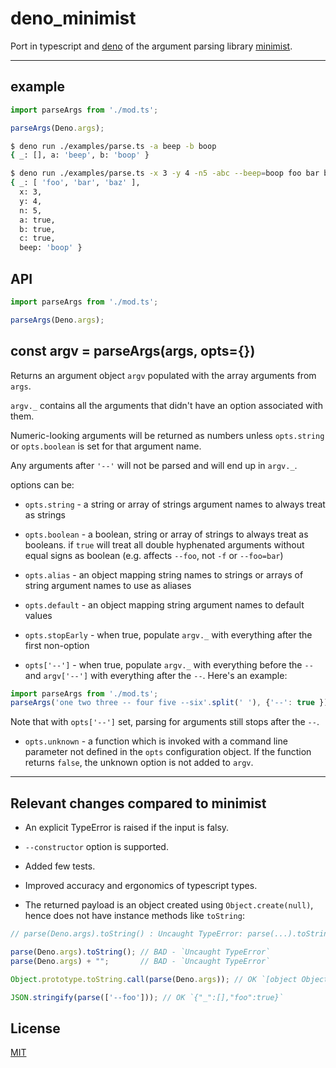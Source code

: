 # deno_minimist


Port in typescript and [deno](https://deno.land/) of the argument parsing library [minimist](https://github.com/substack/minimist).

---

## example

```typescript
import parseArgs from './mod.ts';

parseArgs(Deno.args);
```

```bash
$ deno run ./examples/parse.ts -a beep -b boop
{ _: [], a: 'beep', b: 'boop' }
```

```bash
$ deno run ./examples/parse.ts -x 3 -y 4 -n5 -abc --beep=boop foo bar baz
{ _: [ 'foo', 'bar', 'baz' ],
  x: 3,
  y: 4,
  n: 5,
  a: true,
  b: true,
  c: true,
  beep: 'boop' }
```

## API

```typescript
import parseArgs from './mod.ts';

parseArgs(Deno.args);
```

## const argv = parseArgs(args, opts={})

Returns an argument object `argv` populated with the array arguments from `args`.

`argv._` contains all the arguments that didn't have an option associated with
them.

Numeric-looking arguments will be returned as numbers unless `opts.string` or
`opts.boolean` is set for that argument name.

Any arguments after `'--'` will not be parsed and will end up in `argv._`.

options can be:

* `opts.string` - a string or array of strings argument names to always treat as
strings

* `opts.boolean` - a boolean, string or array of strings to always treat as
booleans. if `true` will treat all double hyphenated arguments without equal signs
as boolean (e.g. affects `--foo`, not `-f` or `--foo=bar`)

* `opts.alias` - an object mapping string names to strings or arrays of string
argument names to use as aliases

* `opts.default` - an object mapping string argument names to default values

* `opts.stopEarly` - when true, populate `argv._` with everything after the
first non-option

* `opts['--']` - when true, populate `argv._` with everything before the `--`
and `argv['--']` with everything after the `--`. Here's an example:

```typescript
import parseArgs from './mod.ts';
parseArgs('one two three -- four five --six'.split(' '), {'--': true });
```

Note that with `opts['--']` set, parsing for arguments still stops after the
`--`.

* `opts.unknown` - a function which is invoked with a command line parameter not
defined in the `opts` configuration object. If the function returns `false`, the
unknown option is not added to `argv`.

---

## Relevant changes compared to minimist

* An explicit TypeError is raised if the input is falsy.

* `--constructor` option is supported.

* Added few tests.

* Improved accuracy and ergonomics of typescript types.

* The returned payload is an object created using `Object.create(null)`, hence 
  does not have instance methods like `toString`:
  
```typescript
// parse(Deno.args).toString() : Uncaught TypeError: parse(...).toString is not a function

parse(Deno.args).toString(); // BAD - `Uncaught TypeError`
parse(Deno.args) + "";       // BAD - `Uncaught TypeError`

Object.prototype.toString.call(parse(Deno.args)); // OK `[object Object]`

JSON.stringify(parse(['--foo'])); // OK `{"_":[],"foo":true}`
```


## License

[MIT](./LICENSE)
